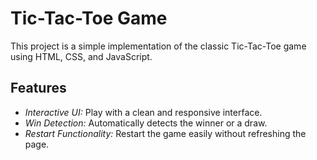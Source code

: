 # Tic-Tac-Toe Game

This project is a simple implementation of the classic Tic-Tac-Toe game using HTML, CSS, and JavaScript.

## Features

- *Interactive UI:* Play with a clean and responsive interface.
- *Win Detection:* Automatically detects the winner or a draw.
- *Restart Functionality:* Restart the game easily without refreshing the page.

